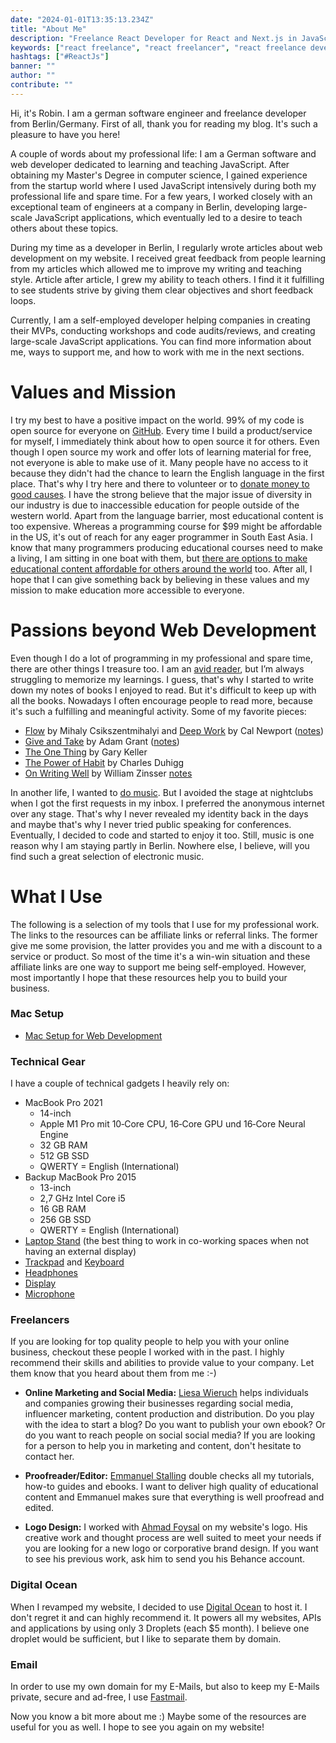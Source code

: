 ```yaml
---
date: "2024-01-01T13:35:13.234Z"
title: "About Me"
description: "Freelance React Developer for React and Next.js in JavaScript/TypeScript from Berlin (German/English). Consulting & Freelancing for Web Development: Full-Stack Applications, Code Audits & Reviews, Workshops, Training, MVPs ..."
keywords: ["react freelance", "react freelancer", "react freelance developer"]
hashtags: ["#ReactJs"]
banner: ""
author: ""
contribute: ""
---
```


Hi, it's Robin. I am a german software engineer and freelance developer from Berlin/Germany. First of all, thank you for reading my blog. It's such a pleasure to have you here!

A couple of words about my professional life: I am a German software and web developer dedicated to learning and teaching JavaScript. After obtaining my Master's Degree in computer science, I gained experience from the startup world where I used JavaScript intensively during both my professional life and spare time. For a few years, I worked closely with an exceptional team of engineers at a company in Berlin, developing large-scale JavaScript applications, which eventually led to a desire to teach others about these topics.

During my time as a developer in Berlin, I regularly wrote articles about web development on my website. I received great feedback from people learning from my articles which allowed me to improve my writing and teaching style. Article after article, I grew my ability to teach others. I find it it fulfilling to see students strive by giving them clear objectives and short feedback loops.

Currently, I am a self-employed developer helping companies in creating their MVPs, conducting workshops and code audits/reviews, and creating large-scale JavaScript applications. You can find more information about me, ways to support me, and how to work with me in the next sections.

# Values and Mission

I try my best to have a positive impact on the world. 99% of my code is open source for everyone on [GitHub](https://github.com/rwieruch). Every time I build a product/service for myself, I immediately think about how to open source it for others. Even though I open source my work and offer lots of learning material for free, not everyone is able to make use of it. Many people have no access to it because they didn't had the chance to learn the English language in the first place. That's why I try here and there to volunteer or to [donate money to good causes](/giving-back-by-learning-react/). I have the strong believe that the major issue of diversity in our industry is due to inaccessible education for people outside of the western world. Apart from the language barrier, most educational content is too expensive. Whereas a programming course for $99 might be affordable in the US, it's out of reach for any eager programmer in South East Asia. I know that many programmers producing educational courses need to make a living, I am sitting in one boat with them, but [there are options to make educational content affordable for others around the world](https://github.com/rwieruch/purchasing-power-parity) too. After all, I hope that I can give something back by believing in these values and my mission to make education more accessible to everyone.

# Passions beyond Web Development

Even though I do a lot of programming in my professional and spare time, there are other things I treasure too. I am an [avid reader](https://www.goodreads.com/author/show/16218990.Robin_Wieruch), but I’m always struggling to memorize my learnings. I guess, that's why I started to write down my notes of books I enjoyed to read. But it's difficult to keep up with all the books. Nowadays I often encourage people to read more, because it's such a fulfilling and meaningful activity. Some of my favorite pieces:

* [Flow](http://amzn.to/2inl3w8) by Mihaly Csikszentmihalyi and [Deep Work](http://amzn.to/2AvNLTG) by Cal Newport ([notes](/lessons-learned-deep-work-flow/))
* [Give and Take](http://amzn.to/2olhgRv) by Adam Grant ([notes](/lessons-learned-give-and-take/))
* [The One Thing](http://amzn.to/2jR19Kj) by Gary Keller
* [The Power of Habit](http://amzn.to/2AsuCUP) by Charles Duhigg
* [On Writing Well](http://amzn.to/2AsoDzh) by William Zinsser [notes](https://www.robinwieruch.de/lessons-learned-on-writing-well/)

In another life, I wanted to [do music](https://soundcloud.com/schlenkermitturnbeutel). But I avoided the stage at nightclubs when I got the first requests in my inbox. I preferred the anonymous internet over any stage. That's why I never revealed my identity back in the days and maybe that's why I never tried public speaking for conferences. Eventually, I decided to code and started to enjoy it too. Still, music is one reason why I am staying partly in Berlin. Nowhere else, I believe, will you find such a great selection of electronic music.

# What I Use

The following is a selection of my tools that I use for my professional work. The links to the resources can be affiliate links or referral links. The former give me some provision, the latter provides you and me with a discount to a service or product. So most of the time it's a win-win situation and these affiliate links are one way to support me being self-employed. However, most importantly I hope that these resources help you to build your business.

### Mac Setup

* [Mac Setup for Web Development](/mac-setup-web-development/)

### Technical Gear

I have a couple of technical gadgets I heavily rely on:

* MacBook Pro 2021
  * 14-inch
  * Apple M1 Pro mit 10‑Core CPU, 16‑Core GPU und 16‑Core Neural Engine
  * 32 GB RAM
  * 512 GB SSD
  * QWERTY = English (International)
* Backup MacBook Pro 2015
  * 13-inch
  * 2,7 GHz Intel Core i5
  * 16 GB RAM
  * 256 GB SSD
  * QWERTY = English (International)
* [Laptop Stand](https://amzn.to/2SOhYGn) (the best thing to work in co-working spaces when not having an external display)
* [Trackpad](https://amzn.to/2RwCPwg) and [Keyboard](https://amzn.to/2SPqZ1K)
* [Headphones](https://amzn.to/2SPghIE)
* [Display](https://amzn.to/2RChPEq)
* [Microphone](https://amzn.to/2RAEu4g)

### Freelancers

If you are looking for top quality people to help you with your online business, checkout these people I worked with in the past. I highly recommend their skills and abilities to provide value to your company. Let them know that you heard about them from me :-)

* **Online Marketing and Social Media:** [Liesa Wieruch](https://iamliesa.com/) helps individuals and companies growing their businesses regarding social media, influencer marketing, content production and distribution. Do you play with the idea to start a blog? Do you want to publish your own ebook? Or do you want to reach people on social social media? If you are looking for a person to help you in marketing and content, don't hesitate to contact her.

* **Proofreader/Editor:** [Emmanuel Stalling](https://www.upwork.com/freelancers/~01a077db59edadc6c5) double checks all my tutorials, how-to guides and ebooks. I want to deliver high quality of educational content and Emmanuel makes sure that everything is well proofread and edited.

* **Logo Design:** I worked with [Ahmad Foysal](https://www.upwork.com/freelancers/~0170e67141ec1ff11c) on my website's logo. His creative work and thought process are well suited to meet your needs if you are looking for a new logo or corporative brand design. If you want to see his previous work, ask him to send you his Behance account.

### Digital Ocean

When I revamped my website, I decided to use [Digital Ocean](https://m.do.co/c/fb27c90322f3) to host it. I don't regret it and can highly recommend it. It powers all my websites, APIs and applications by using only 3 Droplets (each $5 month). I believe one droplet would be sufficient, but I like to separate them by domain.

### Email

In order to use my own domain for my E-Mails, but also to keep my E-Mails private, secure and ad-free, I use [Fastmail](https://www.fastmail.com/?STKI=15690994).

<Divider />

Now you know a bit more about me :) Maybe some of the resources are useful for you as well. I hope to see you again on my website!

